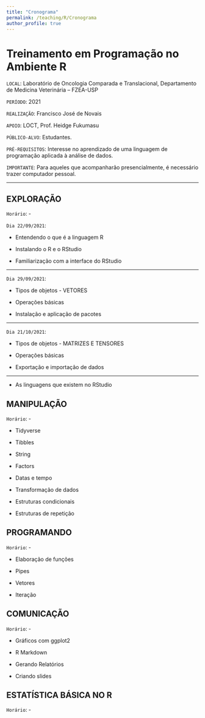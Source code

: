 ```yaml
---
title: "Cronograma"
permalink: /teaching/R/Cronograma
author_profile: true
---
```


# Treinamento em Programação no Ambiente R

`LOCAL`: Laboratório de Oncologia Comparada e Translacional, Departamento de Medicina Veterinária – FZEA-USP

`PERÍODO`: 2021

`REALIZAÇÃO`: Francisco José de Novais

`APOIO`: LOCT, Prof. Heidge Fukumasu

`PÚBLICO-ALVO`: Estudantes.

`PRÉ-REQUISITOS`: Interesse no aprendizado de uma linguagem de programação aplicada à análise de dados.

`IMPORTANTE`: Para aqueles que acompanharão presencialmente, é necessário trazer computador pessoal.

---

## EXPLORAÇÃO
`Horário`:  -

`Dia 22/09/2021`:
* Entendendo o que é a linguagem R

* Instalando o R e o RStudio 

* Familiarização com a interface do RStudio

***

`Dia 29/09/2021`:

* Tipos de objetos - VETORES

* Operações básicas

* Instalação e aplicação de pacotes

***

`Dia 21/10/2021`:
* Tipos de objetos - MATRIZES E TENSORES

* Operações básicas

* Exportação e importação de dados

***

* As linguagens que existem no RStudio

## MANIPULAÇÃO
`Horário`:  -

* Tidyverse

* Tibbles

* String

* Factors

* Datas e tempo

* Transformação de dados

* Estruturas condicionais

* Estruturas de repetição

## PROGRAMANDO
`Horário`:  -

* Elaboração de funções

* Pipes

* Vetores

* Iteração

## COMUNICAÇÃO
`Horário`:  -

* Gráficos com ggplot2

* R Markdown

* Gerando Relatórios

* Criando slides
	
## ESTATÍSTICA BÁSICA NO R
`Horário`: -
